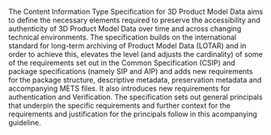The Content Information Type Specification for 3D Product Model Data aims to define the necessary elements required to preserve the accessibility and authenticity of 3D Product Model Data over time and across changing technical environments. The specification builds on the international standard for long-term archiving of Product Model Data (LOTAR) and in order to achieve this, elevates the level (and adjusts the cardinality) of some of the requirements set out in the Common Specification (CSIP) and package specifications (namely SIP and AIP) and adds new requirements for the package structure, descriptive metadata, preservation metadata and accompanying METS files. It also introduces new requirements for authentication and Verification. The specification sets out general principals that underpin the specific requirements and further context for the requirements and justification for the principals follow in this acompanying guideline.
